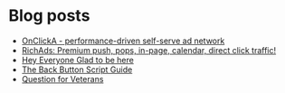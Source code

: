 # Blog posts
<!-- BLOG-POST-LIST:START -->
- [OnClickA - performance-driven self-serve ad network](https://afflift.com/f/threads/onclicka-performance-driven-self-serve-ad-network.10316/)
- [RichAds: Premium push, pops, in-page, calendar, direct click traffic!](https://afflift.com/f/threads/richads-premium-push-pops-in-page-calendar-direct-click-traffic.991/)
- [Hey Everyone Glad to be here](https://afflift.com/f/threads/hey-everyone-glad-to-be-here.10713/)
- [The Back Button Script Guide](https://afflift.com/f/threads/the-back-button-script-guide.8283/)
- [Question for Veterans](https://afflift.com/f/threads/question-for-veterans.10712/)
<!-- BLOG-POST-LIST:END -->
